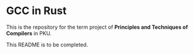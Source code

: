 # GCC in Rust

This is the repository for the term project of **Principles and Techniques of Compilers** in PKU. 

This README is to be completed. 